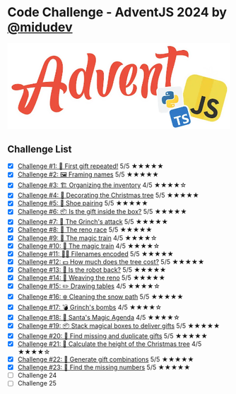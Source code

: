 # Code Challenge - AdventJS 2024 by [@midudev](https://github.com/midudev)

![AdventJS](/assets/logo.webp "Logo of adventJS")

## Challenge List

- [x] [Challenge #1: 🎁 First gift repeated!](challenge01/challenge1.md) 5/5 ★★★★★
- [x] [Challenge #2: 🖼️ Framing names](challenge02/challenge2.md) 5/5 ★★★★★
- [x] [Challenge #3: 🏗️ Organizing the inventory](challenge03/challenge3.md) 4/5 ★★★★☆
- [x] [Challenge #4: 🎄 Decorating the Christmas tree](challenge04/challenge4.md) 5/5 ★★★★★
- [x] [Challenge #5: 👞 Shoe pairing](challenge05/challenge5.md) 5/5 ★★★★★
- [x] [Challenge #6: 📦 Is the gift inside the box?](challenge06/challenge6.md) 5/5 ★★★★★
- [x] [Challenge #7: 👹 The Grinch's attack](challenge07/challenge7.md) 5/5 ★★★★★
- [x] [Challenge #8: 🦌 The reno race](challenge08/challenge8.md) 5/5 ★★★★★
- [x] [Challenge #9: 🚂 The magic train](challenge09/challenge9.md) 4/5 ★★★★☆
- [x] [Challenge #10: 🚂 The magic train](challenge10/challenge10.md) 4/5 ★★★★☆
- [x] [Challenge #11: 🏴‍☠️ Filenames encoded](challenge11/challenge11.md) 5/5 ★★★★★
- [x] [Challenge #12: 💵 How much does the tree cost?](challenge12/challenge12.md) 5/5 ★★★★★
- [x] [Challenge #13: 🤖 Is the robot back?](challenge13/challenge13.md) 5/5 ★★★★★
- [x] [Challenge #14: 🦌 Weaving the reno](challenge14/challenge14.md) 5/5 ★★★★★
- [x] [Challenge #15: ✏️ Drawing tables](challenge15/challenge15.md) 4/5 ★★★★☆
- [x] [Challenge #16: ❄️ Cleaning the snow path](challenge16/challenge16.md) 5/5 ★★★★★
- [x] [Challenge #17: 💣 Grinch's bombs](challenge17/challenge17.md) 4/5 ★★★★☆
- [x] [Challenge #18: 📇 Santa's Magic Agenda](challenge18/challenge18.md) 4/5 ★★★★☆
- [x] [Challenge #19: 📦 Stack magical boxes to deliver gifts](challenge19/challenge19.md) 5/5 ★★★★★
- [x] [Challenge #20: 🎁 Find missing and duplicate gifts](challenge20/challenge20.md) 5/5 ★★★★★
- [x] [Challenge #21: 🎄 Calculate the height of the Christmas tree](challenge21/challenge21.md) 4/5 ★★★★☆
- [x] [Challenge #22: 🎁 Generate gift combinations](challenge22/challenge22.md) 5/5 ★★★★★
- [x] [Challenge #23: 🔢 Find the missing numbers](challenge23/challenge23.md) 5/5 ★★★★★
- [ ] Challenge 24
- [ ] Challenge 25
